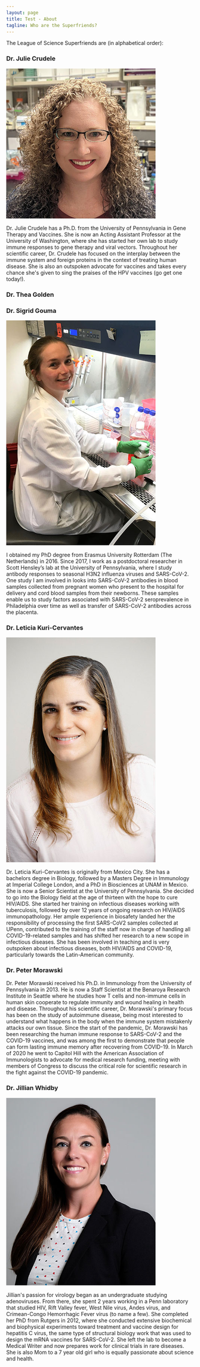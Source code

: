 ```yaml
---
layout: page
title: Test - About
tagline: Who are the Superfriends?
---
```


The League of Science Superfriends are (in alphabetical order):

### Dr. Julie Crudele

![Dr. Julie Crudele](/assets/img/j-crudele.jpg#left)

<p class="txtright">Dr. Julie Crudele has a Ph.D. from the University of Pennsylvania in Gene Therapy and Vaccines. She is now an Acting Assistant Professor at the University of Washington, where she has started her own lab to study immune responses to gene therapy and viral vectors. Throughout her scientific career, Dr. Crudele has focused on the interplay between the immune system and foreign proteins in the context of treating human disease. She is also an outspoken advocate for vaccines and takes every chance she's given to sing the praises of the HPV vaccines (go get one today!). 

### Dr. Thea Golden

### Dr. Sigrid Gouma

![Dr. Sigrid Gouma](/assets/img/s-gouma.jpg#left)

<p class="txtright">I obtained my PhD degree from Erasmus University Rotterdam (The Netherlands) in 2016. Since 2017, I work as a postdoctoral researcher in Scott Hensley’s lab at the University of Pennsylvania, where I study antibody responses to seasonal H3N2 influenza viruses and SARS-CoV-2. One study I am involved in looks into SARS-CoV-2 antibodies in blood samples collected from pregnant women who present to the hospital for delivery and cord blood samples from their newborns. These samples enable us to study factors associated with SARS-CoV-2 seroprevalence in Philadelphia over time as well as transfer of SARS-CoV-2 antibodies across the placenta.</p>

### Dr. Leticia Kuri-Cervantes

![Dr. Leticia Kuri-Cervantes](/assets/img/l-kuri.jpg#left)

<p class="txtright">Dr. Leticia Kuri-Cervantes is originally from Mexico City. She has a bachelors degree in Biology, followed by a Masters Degree in Immunology at Imperial College London, and a PhD in Biosciences at UNAM in Mexico. She is now a Senior Scientist at the University of Pennsylvania. 
She decided to go into the Biology field at the age of thirteen with the hope to cure HIV/AIDS. She started her training on infectious diseases working with tuberculosis, followed by over 12 years of ongoing research on HIV/AIDS immunopathology. Her ample experience in biosafety landed her the responsibility of processing the first SARS-CoV2 samples collected at UPenn, contributed to the training of the staff now in charge of handling all COVID-19-related samples and has shifted her research to a new scope in infectious diseases.
She has been involved in teaching and is very outspoken about infectious diseases, both HIV/AIDS and COVID-19, particularly towards the Latin-American community.</p>

### Dr. Peter Morawski

<p class="txtright">Dr. Peter Morawski received his Ph.D. in Immunology from the University of Pennsylvania in 2013. He is now a Staff Scientist at the Benaroya Research Institute in Seattle where he studies how T cells and non-immune cells in human skin cooperate to regulate immunity and wound healing in health and disease. Throughout his scientific career, Dr. Morawski's primary focus has been on the study of autoimmune disease, being most interested to understand what happens in the body when the immune system mistakenly attacks our own tissue. Since the start of the pandemic, Dr. Morawski has been researching the human immune response to SARS-CoV-2 and the COVID-19 vaccines, and was among the first to demonstrate that people can form lasting immune memory after recovering from COVID-19. In March of 2020 he went to Capitol Hill with the American Association of Immunologists to advocate for medical research funding, meeting with members of Congress to discuss the critical role for scientific research in the fight against the COVID-19 pandemic.</p>

### Dr. Jillian Whidby

![Dr. Jillian Whidby](/assets/img/j-whidby.jpg#left)

<p class="txtright">Jillian's passion for virology began as an undergraduate studying adenoviruses. From there, she spent 2 years working in a Penn laboratory that studied HIV, Rift Valley fever, West Nile virus, Andes virus, and Crimean-Congo Hemorrhagic Fever virus (to name a few).  She completed her PhD from Rutgers in 2012, where she conducted extensive biochemical and biophysical experiments toward treatment and vaccine design for hepatitis C virus, the same type of structural biology work that was used to design the mRNA vaccines for SARS-CoV-2. She left the lab to become a Medical Writer and now prepares work for clinical trials in rare diseases. She is also Mom to a 7 year old girl who is equally passionate about science and health.</p>
